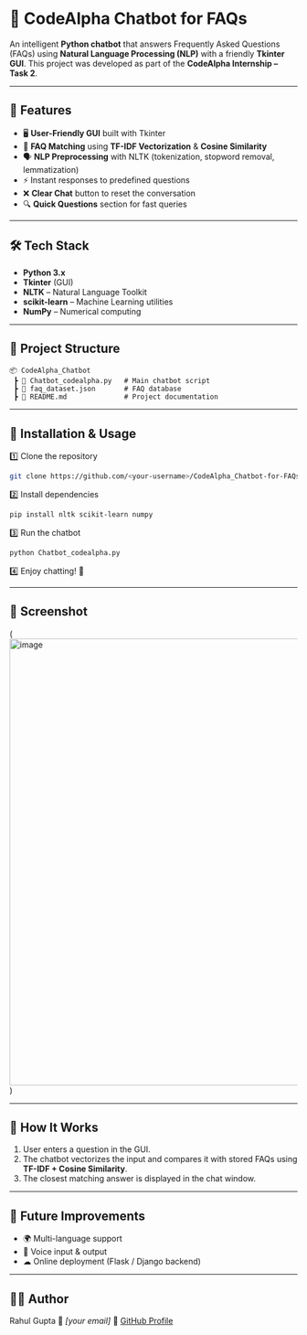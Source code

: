 # 💬 CodeAlpha Chatbot for FAQs

An intelligent **Python chatbot** that answers Frequently Asked Questions (FAQs) using **Natural Language Processing (NLP)** with a friendly **Tkinter GUI**.
This project was developed as part of the **CodeAlpha Internship – Task 2**.

---

## 📌 Features

* 🖥 **User-Friendly GUI** built with Tkinter
* 🤖 **FAQ Matching** using **TF-IDF Vectorization** & **Cosine Similarity**
* 🗣 **NLP Preprocessing** with NLTK (tokenization, stopword removal, lemmatization)
* ⚡ Instant responses to predefined questions
* ❌ **Clear Chat** button to reset the conversation
* 🔍 **Quick Questions** section for fast queries

---

## 🛠️ Tech Stack

* **Python 3.x**
* **Tkinter** (GUI)
* **NLTK** – Natural Language Toolkit
* **scikit-learn** – Machine Learning utilities
* **NumPy** – Numerical computing

---

## 📂 Project Structure

```
📦 CodeAlpha_Chatbot
 ┣ 📜 Chatbot_codealpha.py   # Main chatbot script
 ┣ 📜 faq_dataset.json       # FAQ database
 ┣ 📜 README.md              # Project documentation
```

---

## 🚀 Installation & Usage

1️⃣ Clone the repository

```bash
git clone https://github.com/<your-username>/CodeAlpha_Chatbot-for-FAQs.git
```

2️⃣ Install dependencies

```bash
pip install nltk scikit-learn numpy
```

3️⃣ Run the chatbot

```bash
python Chatbot_codealpha.py
```

4️⃣ Enjoy chatting! 💬

---

## 📸 Screenshot

(<img width="683" height="782" alt="image" src="https://github.com/user-attachments/assets/cd819453-825e-45e4-8b97-46ca0e372f57" />
)

---

## 🧠 How It Works

1. User enters a question in the GUI.
2. The chatbot vectorizes the input and compares it with stored FAQs using **TF-IDF + Cosine Similarity**.
3. The closest matching answer is displayed in the chat window.

---

## 📌 Future Improvements

* 🌍 Multi-language support
* 🎤 Voice input & output
* ☁ Online deployment (Flask / Django backend)

---

## 👩‍💻 Author

Rahul Gupta
📧 *\[your email]*
🔗 [GitHub Profile](https://github.com/Rahulg-ai)
